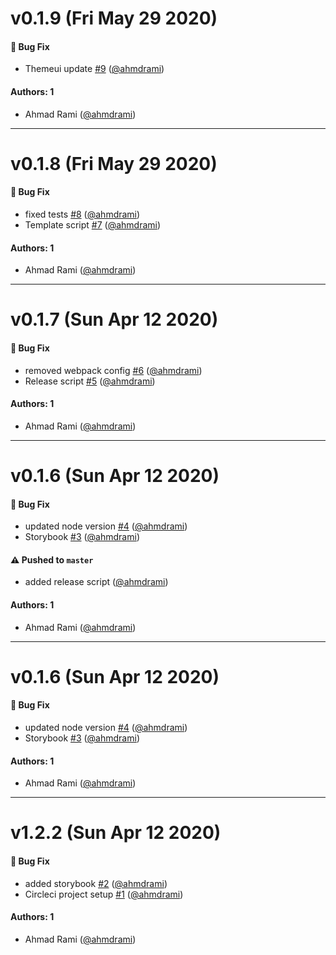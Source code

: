 # v0.1.9 (Fri May 29 2020)

#### 🐛 Bug Fix

- Themeui update [#9](https://github.com/ahmdrami/rcomps/pull/9) ([@ahmdrami](https://github.com/ahmdrami))

#### Authors: 1

- Ahmad Rami ([@ahmdrami](https://github.com/ahmdrami))

---

# v0.1.8 (Fri May 29 2020)

#### 🐛 Bug Fix

- fixed tests [#8](https://github.com/ahmdrami/rcomps/pull/8) ([@ahmdrami](https://github.com/ahmdrami))
- Template script [#7](https://github.com/ahmdrami/rcomps/pull/7) ([@ahmdrami](https://github.com/ahmdrami))

#### Authors: 1

- Ahmad Rami ([@ahmdrami](https://github.com/ahmdrami))

---

# v0.1.7 (Sun Apr 12 2020)

#### 🐛 Bug Fix

- removed webpack config [#6](https://github.com/ahmdrami/rcomps/pull/6) ([@ahmdrami](https://github.com/ahmdrami))
- Release script [#5](https://github.com/ahmdrami/rcomps/pull/5) ([@ahmdrami](https://github.com/ahmdrami))

#### Authors: 1

- Ahmad Rami ([@ahmdrami](https://github.com/ahmdrami))

---

# v0.1.6 (Sun Apr 12 2020)

#### 🐛 Bug Fix

- updated node version [#4](https://github.com/ahmdrami/rcomps/pull/4) ([@ahmdrami](https://github.com/ahmdrami))
- Storybook [#3](https://github.com/ahmdrami/rcomps/pull/3) ([@ahmdrami](https://github.com/ahmdrami))

#### ⚠️  Pushed to `master`

- added release script ([@ahmdrami](https://github.com/ahmdrami))

#### Authors: 1

- Ahmad Rami ([@ahmdrami](https://github.com/ahmdrami))

---

# v0.1.6 (Sun Apr 12 2020)

#### 🐛 Bug Fix

- updated node version [#4](https://github.com/ahmdrami/rcomps/pull/4) ([@ahmdrami](https://github.com/ahmdrami))
- Storybook [#3](https://github.com/ahmdrami/rcomps/pull/3) ([@ahmdrami](https://github.com/ahmdrami))

#### Authors: 1

- Ahmad Rami ([@ahmdrami](https://github.com/ahmdrami))

---

# v1.2.2 (Sun Apr 12 2020)

#### 🐛 Bug Fix

- added storybook [#2](https://github.com/ahmdrami/rcomps/pull/2) ([@ahmdrami](https://github.com/ahmdrami))
- Circleci project setup [#1](https://github.com/ahmdrami/rcomps/pull/1) ([@ahmdrami](https://github.com/ahmdrami))

#### Authors: 1

- Ahmad Rami ([@ahmdrami](https://github.com/ahmdrami))